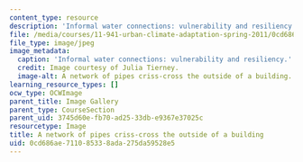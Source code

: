 ```yaml
---
content_type: resource
description: 'Informal water connections: vulnerability and resiliency. MIT Student'
file: /media/courses/11-941-urban-climate-adaptation-spring-2011/0cd686ae711085338ada275da59528e5_pipes1.jpg
file_type: image/jpeg
image_metadata:
  caption: 'Informal water connections: vulnerability and resiliency.'
  credit: Image courtesy of Julia Tierney.
  image-alt: A network of pipes criss-cross the outside of a building.
learning_resource_types: []
ocw_type: OCWImage
parent_title: Image Gallery
parent_type: CourseSection
parent_uid: 3745d60e-fb70-ad25-33db-e9367e37025c
resourcetype: Image
title: A network of pipes criss-cross the outside of a building
uid: 0cd686ae-7110-8533-8ada-275da59528e5
---
```

